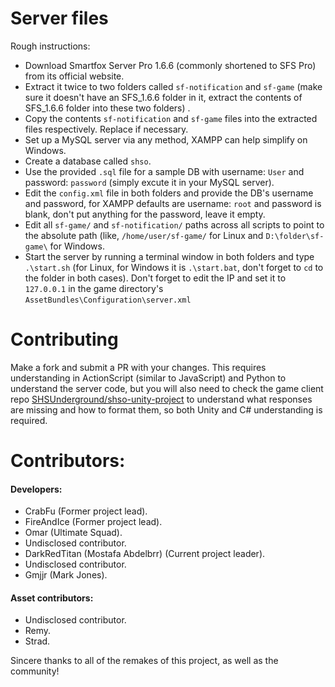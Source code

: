 # Server files
Rough instructions:
- Download Smartfox Server Pro 1.6.6 (commonly shortened to SFS Pro) from its official website.
- Extract it twice to two folders called `sf-notification` and `sf-game` (make sure it doesn't have an SFS_1.6.6 folder in it, extract the contents of SFS_1.6.6 folder into these two folders) .
- Copy the contents `sf-notification` and `sf-game` files into the extracted files respectively. Replace if necessary.
- Set up a MySQL server via any method, XAMPP can help simplify on Windows.
- Create a database called `shso`.
- Use the provided `.sql` file for a sample DB with username: `User` and password: `password` (simply excute it in your MySQL server).
- Edit the `config.xml` file in both folders and provide the DB's username and password, for XAMPP defaults are username: `root` and password is blank, don't put anything for the password, leave it empty.
- Edit all `sf-game/` and `sf-notification/` paths across all scripts to point to the absolute path (like, `/home/user/sf-game/` for Linux and `D:\folder\sf-game\` for Windows.
- Start the server by running a terminal window in both folders and type `.\start.sh` (for Linux, for Windows it is `.\start.bat`, don't forget to `cd` to the folder in both cases).
Don't forget to edit the IP and set it to `127.0.0.1` in the game directory's `AssetBundles\Configuration\server.xml`
# Contributing
Make a fork and submit a PR with your changes.
This requires understanding in ActionScript (similar to JavaScript) and Python to understand the server code, but you will also need to check the game client repo [SHSUnderground/shso-unity-project](https://github.com/SHSUnderground/shso-unity-project) to understand what responses are missing and how to format them, so both Unity and C# understanding is required.
# Contributors:
#### Developers:
* CrabFu (Former project lead).
* FireAndIce (Former project lead).
* Omar (Ultimate Squad).
* Undisclosed contributor.
* DarkRedTitan (Mostafa Abdelbrr) (Current project leader).
* Undisclosed contributor.
* Gmjjr (Mark Jones).
#### Asset contributors:
* Undisclosed contributor.
* Remy.
* Strad.

Sincere thanks to all of the remakes of this project, as well as the community!
